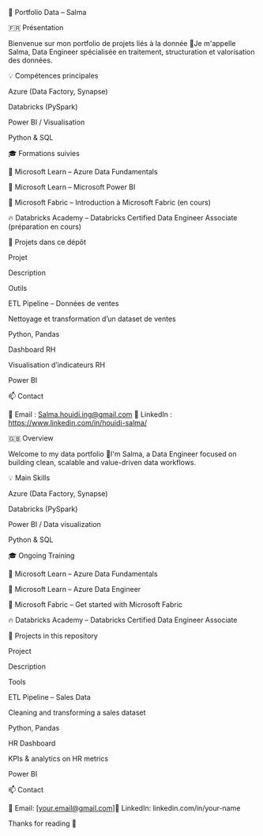 💼 Portfolio Data – Salma

🇫🇷 Présentation

Bienvenue sur mon portfolio de projets liés à la donnée 👋Je m'appelle Salma, Data Engineer spécialisée en traitement, structuration et valorisation des données.

💡 Compétences principales

Azure (Data Factory, Synapse)

Databricks (PySpark)

Power BI / Visualisation

Python & SQL

🎓 Formations suivies

📘 Microsoft Learn – Azure Data Fundamentals

📘 Microsoft Learn – Microsoft Power BI

📘 Microsoft Fabric – Introduction à Microsoft Fabric (en cours)

🔥 Databricks Academy – Databricks Certified Data Engineer Associate (préparation en cours)

🚀 Projets dans ce dépôt

Projet

Description

Outils

ETL Pipeline – Données de ventes

Nettoyage et transformation d’un dataset de ventes

Python, Pandas

Dashboard RH

Visualisation d’indicateurs RH

Power BI

📫 Contact

📩 Email : Salma.houidi.ing@gmail.com
💼 LinkedIn : https://www.linkedin.com/in/houidi-salma/

🇬🇧 Overview

Welcome to my data portfolio 👋I'm Salma, a Data Engineer focused on building clean, scalable and value-driven data workflows.

💡 Main Skills

Azure (Data Factory, Synapse)

Databricks (PySpark)

Power BI / Data visualization

Python & SQL

🎓 Ongoing Training

📘 Microsoft Learn – Azure Data Fundamentals

📘 Microsoft Learn – Azure Data Engineer

📘 Microsoft Fabric – Get started with Microsoft Fabric

🔥 Databricks Academy – Databricks Certified Data Engineer Associate

🚀 Projects in this repository

Project

Description

Tools

ETL Pipeline – Sales Data

Cleaning and transforming a sales dataset

Python, Pandas

HR Dashboard

KPIs & analytics on HR metrics

Power BI

📫 Contact

📩 Email: [your.email@gmail.com]💼 LinkedIn: linkedin.com/in/your-name

Thanks for reading 🙏
